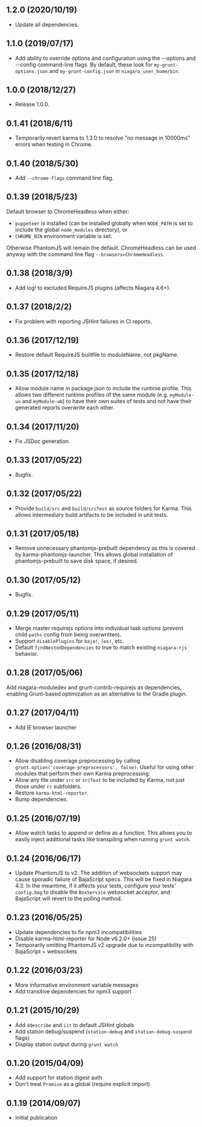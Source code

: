 <a name="1.2.0"></a>
## 1.2.0 (2020/10/19)

* Update all dependencies.

<a name="1.1.0"></a>
## 1.1.0 (2019/07/17)

* Add ability to override options and configuration using the --options and
--config command-line flags. By default, these look for `my-grunt-options.json`
and `my-grunt-config.json` in `niagara_user_home/bin`.

<a name="1.0.0"></a>
## 1.0.0 (2018/12/27)

* Release 1.0.0.

<a name="0.1.41"></a>
## 0.1.41 (2018/6/11)

* Temporarily revert karma to 1.3.0 to resolve "no message in 10000ms" errors
  when testing in Chrome.

<a name="0.1.40"></a>
## 0.1.40 (2018/5/30)

* Add `--chrome-flags` command line flag.

<a name="0.1.39"></a>
## 0.1.39 (2018/5/23)

Default browser to ChromeHeadless when either:

* `puppeteer` is installed (can be installed globally when `NODE_PATH` is set
   to include the global `node_modules` directory), or
* `CHROME_BIN` environment variable is set.

Otherwise PhantomJS will remain the default. ChromeHeadless can be used anyway
with the command line flag `--browsers=ChromeHeadless`.

<a name="0.1.38"></a>
## 0.1.38 (2018/3/9)

* Add log! to excluded RequireJS plugins (affects Niagara 4.6+).

<a name="0.1.37"></a>
## 0.1.37 (2018/2/2)

* Fix problem with reporting JSHint failures in CI reports.

<a name="0.1.36"></a>
## 0.1.36 (2017/12/19)

* Restore default RequireJS builtfile to moduleName, not pkgName.

<a name="0.1.35"></a>
## 0.1.35 (2017/12/18)

* Allow module name in package.json to include the runtime profile. This allows
two different runtime profiles of the same module (e.g. `myModule-ux` and
`myModule-wb`) to have their own suites of tests and not have their generated
reports overwrite each other.

<a name="0.1.34"></a>
## 0.1.34 (2017/11/20)

* Fix JSDoc generation.

<a name="0.1.33"></a>
## 0.1.33 (2017/05/22)

* Bugfix.

<a name="0.1.32"></a>
## 0.1.32 (2017/05/22)

* Provide `build/src` and `build/srcTest` as source folders for Karma. This
  allows intermediary build artifacts to be included in unit tests.

<a name="0.1.31"></a>
## 0.1.31 (2017/05/18)

* Remove unnecessary phantomjs-prebuilt dependency as this is covered by
  karma-phantomjs-launcher. This allows global installation of
  phantomjs-prebuilt to save disk space, if desired.

<a name="0.1.30"></a>
## 0.1.30 (2017/05/12)

* Bugfix.

<a name="0.1.29"></a>
## 0.1.29 (2017/05/11)

* Merge master requirejs options into individual task options (prevent child
`paths` config from being overwritten).
* Support `disablePlugins` for `baja!`, `lex!`, etc.
* Default `findNestedDependencies` to true to match existing `niagara-rjs`
behavior.

<a name="0.1.28"></a>
## 0.1.28 (2017/05/06)

Add niagara-moduledev and grunt-contrib-requirejs as dependencies, enabling
Grunt-based optimization as an alternative to the Gradle plugin.

<a name="0.1.27"></a>
## 0.1.27 (2017/04/11)

* Add IE browser launcher

<a name="0.1.26"></a>
## 0.1.26 (2016/08/31)

* Allow disabling coverage preprocessing by calling
`grunt.option('coverage-preprocessors', false)`. Useful for using other modules
that perform their own Karma preprocessing.
* Allow any file under `src` or `srcTest` to be included by Karma, not just
those under `rc` subfolders.
* Restore `karma-html-reporter`.
* Bump dependencies.


<a name="0.1.25"></a>
## 0.1.25 (2016/07/19)

* Allow watch tasks to append or define as a function. This allows you to easily
inject additional tasks like transpiling when running `grunt watch`.


<a name="0.1.24"></a>
## 0.1.24 (2016/06/17)

* Update PhantomJS to v2. The addition of websockets support may cause
sporadic failure of BajaScript specs. This will be fixed in Niagara 4.3. In the
meantime, if it affects your tests, configure your tests' `config.bog` to
disable the `BoxService` websocket acceptor, and BajaScript will revert to the
polling method.

<a name="0.1.23"></a>
## 0.1.23 (2016/05/25)

* Update dependencies to fix npm3 incompatibilities
* Disable karma-html-reporter for Node v6.2.0+ (issue 25)
* Temporarily omitting PhantomJS v2 upgrade due to incompatibility with
  BajaScript + websockets

<a name="0.1.22"></a>
## 0.1.22 (2016/03/23)

* More informative environment variable messages
* Add transitive dependencies for npm3 support

<a name="0.1.21"></a>
## 0.1.21 (2015/10/29)

* Add `ddescribe` and `iit` to default JSHint globals
* Add station debug/suspend (`station-debug` and `station-debug-suspend` flags)
* Display station output during `grunt watch`

<a name="0.1.20"></a>
## 0.1.20 (2015/04/09)

* Add support for station digest auth
* Don't treat `Promise` as a global (require explicit import)

<a name="0.1.19"></a>
## 0.1.19 (2014/09/07)

* Initial publication
